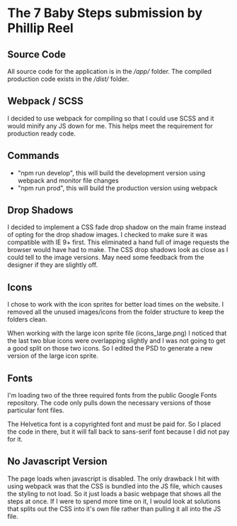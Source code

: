The 7 Baby Steps submission by Phillip Reel
============================

Source Code
---------
All source code for the application is in the _/app/_ folder. The compiled production code exists in the _/dist/_ folder.


Webpack / SCSS
---------
I decided to use webpack for compiling so that I could use SCSS and it would minify any JS down for me. This helps meet the requirement for production ready code.


Commands
---------
- "npm run develop", this will build the development version using webpack and monitor file changes
- "npm run prod", this will build the production version using webpack


Drop Shadows
---------
I decided to implement a CSS fade drop shadow on the main frame instead of opting for the drop shadow images. I checked to make sure it was compatible with IE 9+ first. This eliminated a hand full of image requests the browser would have had to make. The CSS drop shadows look as close as I could tell to the image versions. May need some feedback from the designer if they are slightly off.


Icons
---------
I chose to work with the icon sprites for better load times on the website. I removed all the unused images/icons from the folder structure to keep the folders clean.

When working with the large icon sprite file (icons_large.png) I noticed that the last two blue icons were overlapping slightly and I was not going to get a good split on those two icons. So I edited the PSD to generate a new version of the large icon sprite.


Fonts
---------
I'm loading two of the three required fonts from the public Google Fonts repository. The code only pulls down the necessary versions of those particular font files.

The Helvetica font is a copyrighted font and must be paid for. So I placed the code in there, but it will fall back to sans-serif font because I did not pay for it.


No Javascript Version
---------
The page loads when javascript is disabled. The only drawback I hit with using webpack was that the CSS is bundled into the JS file, which causes the styling to not load. So it just loads a basic webpage that shows all the steps at once. If I were to spend more time on it, I would look at solutions that splits out the CSS into it's own file rather than pulling it all into the JS file.